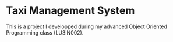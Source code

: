 # Taxi Management System

This is a project I developped during my advanced Object Oriented Programming class (LU3IN002).

